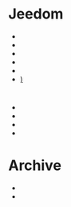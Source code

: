 # Jeedom
- [](/es_ES/howto/passer_en_beta)
- [](/es_ES/howto/reset.password)
- [](/es_ES/howto/jeedom.mise_a_jour_manuel)
- [](/es_ES/howto/sauvegarde.comment_faire)
- [](/es_ES/howto/sauvegarde.comment_recuperer)
- [)](/es_ES/howto/migration.version)

# 
- [](/es_ES/howto/raspberrypi3)
- [](/es_ES/installation/atlas)
- [](/es_ES/installation/smart)
- [](/es_ES/howto/migrationos.smart)

# Archive
- [](/es_ES/howto/mini.clef_wifi)
- [](/es_ES/howto/mini.demarrage)
